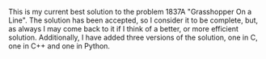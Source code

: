 This is my current best solution to the problem 1837A "Grasshopper On a Line". The solution has been accepted, so I consider it to be complete, but, as always I may come back to it if I think of a better, or more efficient solution. Additionally, I have added three versions of the solution, one in C, one in C++ and one in Python.